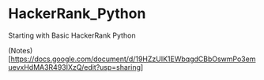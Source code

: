 # HackerRank_Python

Starting with Basic HackerRank Python

(Notes)[https://docs.google.com/document/d/19HZzUIK1EWbqgdCBbOswmPo3emuevxHdMA3R493IXzQ/edit?usp=sharing]
